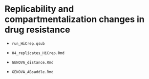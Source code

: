 # Replicability and compartmentalization changes in drug resistance

<!-- /Users/mdozmorov/Documents/mount/juicer/Mikhail/PDXproject_analysis/04.Arima_replicates_HiCrep/run_HiCrep.qsub -->
- `run_HiCrep.qsub` 

<!-- /Users/mdozmorov/Documents/Work/GitHub/Katarzyna/PDXHiC/Mikhail/04_replicates_HiCrep.Rmd -->
- `04_replicates_HiCrep.Rmd`

<!-- /Users/mdozmorov/Documents/Work/GitHub/Katarzyna/PDXHiC/Mikhail/GENOVA_distance.Rmd -->
- `GENOVA_distance.Rmd`

<!-- /Users/mdozmorov/Documents/Work/GitHub/Katarzyna/PDXHiC/Mikhail/GENOVA_ABsaddle.Rmd -->
- `GENOVA_ABsaddle.Rmd`